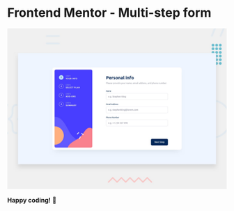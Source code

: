 # Frontend Mentor - Multi-step form

![Design preview for the Multi-step form coding challenge](./public/desktop-preview.jpg)

**Happy coding!** 🚀
